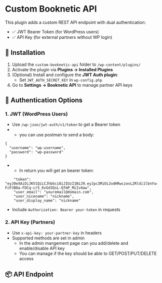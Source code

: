 # Custom Booknetic API

This plugin adds a custom REST API endpoint with dual authentication:

- ✅ JWT Bearer Token (for WordPress users)
- ✅ API Key (for external partners without WP login)

## 🔧 Installation

1. Upload the `custom-booknetic-api` folder to `/wp-content/plugins/`
2. Activate the plugin via **Plugins → Installed Plugins**
3. (Optional) Install and configure the **JWT Auth plugin**:
   - Set `JWT_AUTH_SECRET_KEY` in `wp-config.php`
4. Go to **Settings → Booknetic API** to manage partner API keys

## 🔐 Authentication Options

### 1. JWT (WordPress Users)

- Use `/wp-json/jwt-auth/v1/token` to get a Bearer token
- - you can use postman to send a body:

```
{
  "username": "wp-username",
  "password": "wp-password"
}
```

- - In return you will get an bearer token:

```
    "token": "eyJ0eXAiOiJKV1QiLCJhbGciOiJIUzI1NiJ9.eyJpc3MiOiJodHRwczovL2Rldi1lbnYuc2pvYnJpcy5vbmVkZXNpZ24ubnUiLCJpYXQiOjE3NDQwNDIwNzksIm5iZiI6MTc0NDA0MjA3OSwiZXhwIjoxNzQ0NjQ2ODc5LCJkYXRhIjp7InVzZXIiOnsiaWQiOiIxIn19fQ.hWp3-FcPJB8a-FDCq-cr5_KvGd3QsL-QfmP_MiIv4aw",
    "user_email": "youremail@domain.com",
    "user_nicename": "nickname",
    "user_display_name": "nickname"
```

- Include `Authorization: Bearer your-token` in requests

### 2. API Key (Partners)

- Use `x-api-key: your-partner-key` in headers
- Supported methods are set in admin
  - In the admin mangement page can you add/delete and enable/disable API key
  - You can manage if the key should be able to GET/POST/PUT/DELETE access

## 📦 API Endpoint
